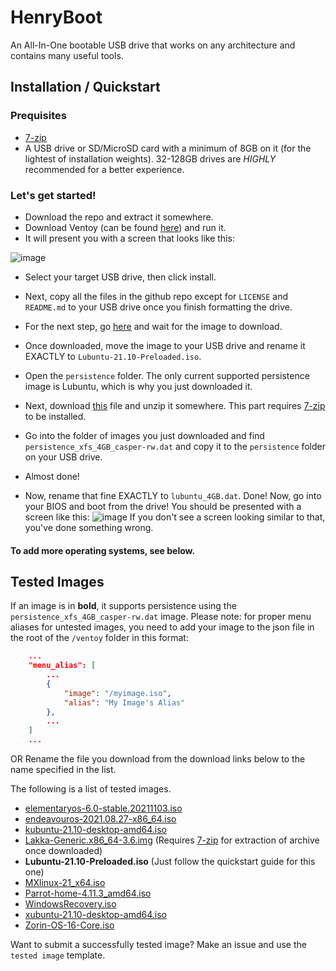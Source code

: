 # HenryBoot
An All-In-One bootable USB drive that works on any architecture and contains many useful tools.

## Installation / Quickstart

### Prequisites
 - [7-zip](https://www.7-zip.org/)
 - A USB drive or SD/MicroSD card with a minimum of 8GB on it (for the lightest of installation weights). 32-128GB drives are *HIGHLY* recommended for a better experience.

### Let's get started!
 - Download the repo and extract it somewhere. 
 - Download Ventoy (can be found [here](https://www.ventoy.net/en/index.html)) and run it.
 - It will present you with a screen that looks like this:

![image](https://user-images.githubusercontent.com/62612165/142452824-4c453883-ac03-426d-83d5-48453d37e0d3.png)

 - Select your target USB drive, then click install.
 - Next, copy all the files in the github repo except for `LICENSE` and `README.md` to your USB drive once you finish formatting the drive.
 - For the next step, go [here](https://cdimage.ubuntu.com/lubuntu/releases/21.10/release/lubuntu-21.10-desktop-amd64.iso) and wait for the image to download.
 - Once downloaded, move the image to your USB drive and rename it EXACTLY to `Lubuntu-21.10-Preloaded.iso`.

 - Open the `persistence` folder. The only current supported persistence image is Lubuntu, which is why you just downloaded it. 
 - Next, download [this](https://github.com/ventoy/backend/releases/download/v5.0/images.zip) file and unzip it somewhere. This part requires [7-zip](https://www.7-zip.org/) to be installed. 
 - Go into the folder of images you just downloaded and find `persistence_xfs_4GB_casper-rw.dat` and copy it to the `persistence` folder on your USB drive. 
 - Almost done! 
 - Now, rename that fine EXACTLY to `lubuntu_4GB.dat`. Done! 
Now, go into your BIOS and boot from the drive! You should be presented with a screen like this:
![image](https://user-images.githubusercontent.com/62612165/142459343-f5210965-6b69-4c1a-ad0e-d1ef8f16c139.png)
If you don't see a screen looking similar to that, you've done something wrong.
 
#### To add more operating systems, see below.

## Tested Images

If an image is in **bold**, it supports persistence using the `persistence_xfs_4GB_casper-rw.dat` image.
Please note: for proper menu aliases for untested images, you need to add your image to the json file in the root of the `/ventoy` folder in this format:
```json
    ...
    "menu_alias": [
        ...
        {
            "image": "/myimage.iso",
            "alias": "My Image's Alias"
        },
        ...
    ]
    ...
```
OR
Rename the file you download from the download links below to the name specified in the list.

The following is a list of tested images.

 - [elementaryos-6.0-stable.20211103.iso](https://nyc3.dl.elementary.io/download/MTYzNzE1MDI2Mw==/elementaryos-6.0-stable.20211103.iso)
 - [endeavouros-2021.08.27-x86_64.iso](https://objects.githubusercontent.com/github-production-release-asset-2e65be/195270052/e7608cb1-35b6-44e3-a838-a6f20bc6103c?X-Amz-Algorithm=AWS4-HMAC-SHA256&X-Amz-Credential=AKIAIWNJYAX4CSVEH53A%2F20211117%2Fus-east-1%2Fs3%2Faws4_request&X-Amz-Date=20211117T013916Z&X-Amz-Expires=300&X-Amz-Signature=2ff05eb276db7dc9c5fd11adcdf324eee05320aa9806564cf6aa457b816a481b&X-Amz-SignedHeaders=host&actor_id=62612165&key_id=0&repo_id=195270052&response-content-disposition=attachment%3B%20filename%3Dendeavouros-2021.08.27-x86_64.iso&response-content-type=application%2Foctet-stream)
 - [kubuntu-21.10-desktop-amd64.iso](https://cdimage.ubuntu.com/kubuntu/releases/21.10/release/kubuntu-21.10-desktop-amd64.iso)
 - [Lakka-Generic.x86_64-3.6.img](https://le-builds.lakka.tv/Generic.x86_64/Lakka-Generic.x86_64-3.6.img.gz) (Requires [7-zip](https://www.7-zip.org/) for extraction of archive once downloaded)
 - **Lubuntu-21.10-Preloaded.iso** (Just follow the quickstart guide for this one)
 - [MXlinux-21_x64.iso](https://cfhcable.dl.sourceforge.net/project/mx-linux/Final/Xfce/MX-21_x64.iso)
 - [Parrot-home-4.11.3_amd64.iso](https://edge1.parrot.run/parrot/iso/4.11.3/Parrot-home-4.11.3_amd64.iso)
 - [WindowsRecovery.iso](https://hbcd.mirrors.hoobly.com/HBCD_PE_x64.iso)
 - [xubuntu-21.10-desktop-amd64.iso](https://mirror.us.leaseweb.net/ubuntu-cdimage/xubuntu/releases/21.10/release/xubuntu-21.10-desktop-amd64.iso)
 - [Zorin-OS-16-Core.iso](https://mirror.umd.edu/zorin/16/Zorin-OS-16-Core-64-bit-r4.iso)

Want to submit a successfully tested image? Make an issue and use the `tested image` template.
